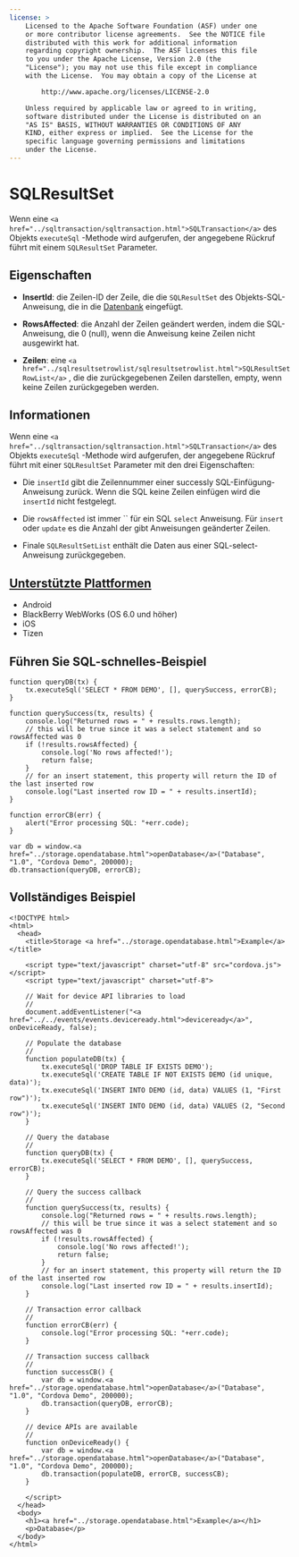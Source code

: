 ```yaml
---
license: >
    Licensed to the Apache Software Foundation (ASF) under one
    or more contributor license agreements.  See the NOTICE file
    distributed with this work for additional information
    regarding copyright ownership.  The ASF licenses this file
    to you under the Apache License, Version 2.0 (the
    "License"); you may not use this file except in compliance
    with the License.  You may obtain a copy of the License at

        http://www.apache.org/licenses/LICENSE-2.0

    Unless required by applicable law or agreed to in writing,
    software distributed under the License is distributed on an
    "AS IS" BASIS, WITHOUT WARRANTIES OR CONDITIONS OF ANY
    KIND, either express or implied.  See the License for the
    specific language governing permissions and limitations
    under the License.
---
```


# SQLResultSet

Wenn eine `<a href="../sqltransaction/sqltransaction.html">SQLTransaction</a>` des Objekts `executeSql` -Methode wird aufgerufen, der angegebene Rückruf führt mit einem `SQLResultSet` Parameter.

## Eigenschaften

*   **InsertId**: die Zeilen-ID der Zeile, die die `SQLResultSet` des Objekts-SQL-Anweisung, die in die <a href="../database/database.html">Datenbank</a> eingefügt.

*   **RowsAffected**: die Anzahl der Zeilen geändert werden, indem die SQL-Anweisung, die 0 (null), wenn die Anweisung keine Zeilen nicht ausgewirkt hat.

*   **Zeilen**: eine `<a href="../sqlresultsetrowlist/sqlresultsetrowlist.html">SQLResultSetRowList</a>` , die die zurückgegebenen Zeilen darstellen, empty, wenn keine Zeilen zurückgegeben werden.

## Informationen

Wenn eine `<a href="../sqltransaction/sqltransaction.html">SQLTransaction</a>` des Objekts `executeSql` -Methode wird aufgerufen, der angegebene Rückruf führt mit einer `SQLResultSet` Parameter mit den drei Eigenschaften:

*   Die `insertId` gibt die Zeilennummer einer successly SQL-Einfügung-Anweisung zurück. Wenn die SQL keine Zeilen einfügen wird die `insertId` nicht festgelegt.

*   Die `rowsAffected` ist immer `` für ein SQL `select` Anweisung. Für `insert` oder `update` es die Anzahl der gibt Anweisungen geänderter Zeilen.

*   Finale `SQLResultSetList` enthält die Daten aus einer SQL-select-Anweisung zurückgegeben.

## <a href="../../../config_ref/images.html">Unterstützte Plattformen</a>

*   Android
*   BlackBerry WebWorks (OS 6.0 und höher)
*   iOS
*   Tizen

## Führen Sie SQL-schnelles-Beispiel

    function queryDB(tx) {
        tx.executeSql('SELECT * FROM DEMO', [], querySuccess, errorCB);
    }
    
    function querySuccess(tx, results) {
        console.log("Returned rows = " + results.rows.length);
        // this will be true since it was a select statement and so rowsAffected was 0
        if (!results.rowsAffected) {
            console.log('No rows affected!');
            return false;
        }
        // for an insert statement, this property will return the ID of the last inserted row
        console.log("Last inserted row ID = " + results.insertId);
    }
    
    function errorCB(err) {
        alert("Error processing SQL: "+err.code);
    }
    
    var db = window.<a href="../storage.opendatabase.html">openDatabase</a>("Database", "1.0", "Cordova Demo", 200000);
    db.transaction(queryDB, errorCB);
    

## Vollständiges Beispiel

    <!DOCTYPE html>
    <html>
      <head>
        <title>Storage <a href="../storage.opendatabase.html">Example</a></title>
    
        <script type="text/javascript" charset="utf-8" src="cordova.js"></script>
        <script type="text/javascript" charset="utf-8">
    
        // Wait for device API libraries to load
        //
        document.addEventListener("<a href="../../events/events.deviceready.html">deviceready</a>", onDeviceReady, false);
    
        // Populate the database
        //
        function populateDB(tx) {
            tx.executeSql('DROP TABLE IF EXISTS DEMO');
            tx.executeSql('CREATE TABLE IF NOT EXISTS DEMO (id unique, data)');
            tx.executeSql('INSERT INTO DEMO (id, data) VALUES (1, "First row")');
            tx.executeSql('INSERT INTO DEMO (id, data) VALUES (2, "Second row")');
        }
    
        // Query the database
        //
        function queryDB(tx) {
            tx.executeSql('SELECT * FROM DEMO', [], querySuccess, errorCB);
        }
    
        // Query the success callback
        //
        function querySuccess(tx, results) {
            console.log("Returned rows = " + results.rows.length);
            // this will be true since it was a select statement and so rowsAffected was 0
            if (!results.rowsAffected) {
                console.log('No rows affected!');
                return false;
            }
            // for an insert statement, this property will return the ID of the last inserted row
            console.log("Last inserted row ID = " + results.insertId);
        }
    
        // Transaction error callback
        //
        function errorCB(err) {
            console.log("Error processing SQL: "+err.code);
        }
    
        // Transaction success callback
        //
        function successCB() {
            var db = window.<a href="../storage.opendatabase.html">openDatabase</a>("Database", "1.0", "Cordova Demo", 200000);
            db.transaction(queryDB, errorCB);
        }
    
        // device APIs are available
        //
        function onDeviceReady() {
            var db = window.<a href="../storage.opendatabase.html">openDatabase</a>("Database", "1.0", "Cordova Demo", 200000);
            db.transaction(populateDB, errorCB, successCB);
        }
    
        </script>
      </head>
      <body>
        <h1><a href="../storage.opendatabase.html">Example</a></h1>
        <p>Database</p>
      </body>
    </html>